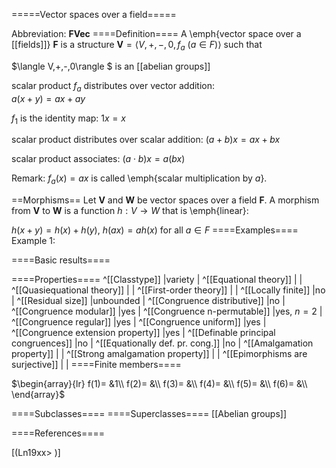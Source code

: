 =====Vector spaces over a field=====

Abbreviation: **FVec**
====Definition====
A \emph{vector space over a [[fields]]} $\mathbf{F}$ is a structure $\mathbf{V}=\langle V,+,-,0,f_a\ (a\in F)\rangle$ such that


$\langle V,+,-,0\rangle $ is an [[abelian groups]]


scalar product $f_a$ distributes over vector addition:  
$a(x+y)=ax+ay$


$f_{1}$ is the identity map:  $1x=x$


scalar product distributes over scalar addition:  $(a+b)x=ax+bx$


scalar product associates:  $(a\cdot b)x=a(bx)$

Remark: 
$f_a(x)=ax$ is called \emph{scalar multiplication by $a$}.

==Morphisms==
Let $\mathbf{V}$ and $\mathbf{W}$ be vector spaces over a field $\mathbf{F}$. 
A morphism from $\mathbf{V}$ to $\mathbf{W}$ is a function $h:V\rightarrow W$ that is \emph{linear}:

$h(x+y)=h(x)+h(y)$, $h(ax)=ah(x)$ for all $a\in F$
====Examples====
Example 1: 

====Basic results====


====Properties====
^[[Classtype]]  |variety |
^[[Equational theory]]  | |
^[[Quasiequational theory]]  | |
^[[First-order theory]]  | |
^[[Locally finite]]  |no |
^[[Residual size]]  |unbounded |
^[[Congruence distributive]]  |no |
^[[Congruence modular]]  |yes |
^[[Congruence n-permutable]]  |yes, $n=2$ |
^[[Congruence regular]]  |yes |
^[[Congruence uniform]]  |yes |
^[[Congruence extension property]]  |yes |
^[[Definable principal congruences]]  |no |
^[[Equationally def. pr. cong.]]  |no |
^[[Amalgamation property]]  | |
^[[Strong amalgamation property]]  | |
^[[Epimorphisms are surjective]]  | |
====Finite members====

$\begin{array}{lr}
f(1)= &1\\
f(2)= &\\
f(3)= &\\
f(4)= &\\
f(5)= &\\
f(6)= &\\
\end{array}$

====Subclasses====
====Superclasses====
[[Abelian groups]] 


====References====

[(Ln19xx>
)]






